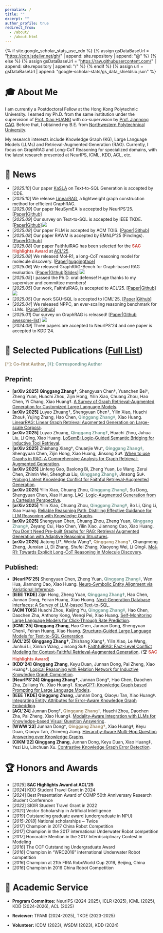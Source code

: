 ```yaml
---
permalink: /
title: ""
excerpt: ""
author_profile: true
redirect_from: 
  - /about/
  - /about.html
---
```


{% if site.google_scholar_stats_use_cdn %}
{% assign gsDataBaseUrl = "https://cdn.jsdelivr.net/gh/" | append: site.repository | append: "@" %}
{% else %}
{% assign gsDataBaseUrl = "https://raw.githubusercontent.com/" | append: site.repository | append: "/" %}
{% endif %}
{% assign url = gsDataBaseUrl | append: "google-scholar-stats/gs_data_shieldsio.json" %}

<span class='anchor' id='about-me'></span>

# 🎓 About Me

I am currently a Postdoctoral Fellow at the Hong Kong Polytechnic University. I earned my Ph.D. from the same institution under the supervision of [Prof. Xiao HUANG](https://www4.comp.polyu.edu.hk/~xiaohuang/index.html) with co-supervision by [Prof. Jiannong CAO](https://www4.comp.polyu.edu.hk/~csjcao/). Before that, I obtained my B.E. from [Northwestern Polytechnical University](https://www.nwpu.edu.cn/).

My research interests include Knowledge Graph (KG), Large Language Models (LLMs) and Retrieval-Augmented Generation (RAG). Currently, I focus on GraphRAG and Long-CoT Reasoning for specialized domains, with the latest research presented at NeurIPS, ICML, KDD, ACL, etc.

# 🎉 News
- [*2025.10*] Our paper [KaSLA](https://arxiv.org/abs/2502.12911) on Text-to-SQL Generation is accepted by ICDE. 
- [*2025.10*] We release [LinearRAG](https://arxiv.org/abs/2510.10114), a lightweight graph construction method for efficient GraphRAG.
- [*2025.09*] Our paper NeuSymEA is accepted by NeurIPS'25. [[Paper](https://arxiv.org/abs/2410.04153)\|[Github](https://github.com/chensyCN/NeuSymEA-NeurIPS25)]
- [*2025.09*] Our survey on Text-to-SQL is accepted by IEEE TKDE. [[Paper](https://arxiv.org/abs/2406.08426)\|[Github](https://github.com/DEEP-PolyU/Awesome-LLM-based-Text2SQL)][![](https://img.shields.io/github/stars/DEEP-PolyU/Awesome-LLM-based-Text2SQL)](https://github.com/DEEP-PolyU/Awesome-LLM-based-Text2SQL)
- [*2025.08*] Our paper FILM is accepted by ACM TOIS. [[Paper](https://dl.acm.org/doi/10.1145/3763789)\|[Github](https://github.com/huachzhou/FILM.git)]
- [*2025.08*] Our paper RAWM is accepted by EMNLP'25 (Findings). [[Paper](https://openreview.net/pdf?id=feqKXbuKzr)\|[Github](https://github.com/joannacyang/rawm.git)]
- [*2025.08*] Our paper FaithfulRAG has been selected for the <span style="color: #cf5148">**SAC Highlights Award**</span> at [ACL'25](https://2025.aclweb.org/program/awards/#sac-highlights).
- [*2025.08*] We released Mol-R1, a long-CoT reasoning model for molecule discovery. [[Paper](https://arxiv.org/abs/2508.08401)\|[huggingface](https://huggingface.co/papers/2508.08401)]
- [*2025.06*] We released GraphRAG-Bench for Graph-based RAG evaluation. [[Paper](https://arxiv.org/abs/2506.05690)\|[Github](https://github.com/GraphRAG-Bench/GraphRAG-Benchmark)\|[Slides](https://docs.google.com/presentation/d/1q8K2RgsDYktkEIDp9Lqpb9WwBCBHT_L5/edit?slide=id.p1#slide=id.p1)] [![](https://img.shields.io/github/stars/GraphRAG-Bench/GraphRAG-Benchmark)](https://github.com/GraphRAG-Bench/GraphRAG-Benchmark)
- [*2025.05*] I passed the Ph.D. oral defense! Huge thanks to my supervisor and committee members!
- [*2025.05*] Our work, FaithfulRAG, is accepted to ACL'25. [[Paper](https://arxiv.org/abs/2506.08938)\|[Github](https://github.com/XMUDeepLIT/Faithful-RAG)] [![](https://img.shields.io/github/stars/XMUDeepLIT/Faithful-RAG)](https://github.com/XMUDeepLIT/Faithful-RAG)
- [*2025.05*] Our work SGU-SQL is accepted to ICML'25. [[Paper](https://arxiv.org/abs/2402.13284)\|[Github](https://github.com/Qing145/Text-to-SQL)] 
- [*2025.04*] We released NPPC, an ever-scaling reasoning benchmark for LLMs. [[Paper](https://arxiv.org/abs/2504.11239)\|[Github](https://github.com/SMU-DIGA/nppc)]
- [*2025.01*] Our survey on GraphRAG is released! [[Paper](https://arxiv.org/abs/2501.13958)\|[Github awesome-list](https://github.com/DEEP-PolyU/Awesome-GraphRAG)] [![](https://img.shields.io/github/stars/DEEP-PolyU/Awesome-GraphRAG)](https://github.com/DEEP-PolyU/Awesome-GraphRAG)
- [*2024.09*] Three papers are accepted to NeurIPS'24 and one paper is accepted to KDD'24.

# 📔 Selected Publications ([Full List](https://scholar.google.com/citations?user=eF8PATI7r3IC&hl=en))
<span style="color: #a39274">**[†]: Co-first Author**</span>, <span style="color: #7A9D96">**[‡]: Corresponding Author**</span>

## Preprint:
- **[arXiv 2025]** **Qinggang Zhang†**, Shengyuan Chen†, Yuanchen Bei†, Zheng Yuan, Huachi Zhou, Zijin Hong, Yilin Xiao, Chuang Zhou, Hao Chen, Yi Chang, Xiao Huang‡. [A Survey of Graph Retrieval-Augmented Generation for Customized Large Language Models](https://arxiv.org/abs/2501.13958).
- **[arXiv 2025]** Luyao Zhuang†, Shengyuan Chen†, Yilin Xiao, Huachi Zhou‡, Yujing Zhang, Hao Chen, <span style="color: #7A9D96">**Qinggang Zhang‡**</span>, Xiao Huang. [LinearRAG: Linear Graph Retrieval Augmented Generation on Large-scale Corpora](https://arxiv.org/abs/2510.10114).
- **[arXiv 2025]** Luyao Zhuang, <span style="color: #7A9D96">**Qinggang Zhang‡**</span>, Huachi Zhou, Juhua Liu, Li Qing, Xiao Huang. [LoSemB: Logic-Guided Semantic Bridging for Inductive Tool Retrieval](https://arxiv.org/abs/2508.07690).
- **[arXiv 2025]** Zhishang Xiang†, Chuanjie Wu†, <span style="color: #7A9D96">**Qinggang Zhang‡**</span>, Shengyuan Chen, Zijin Hong, Xiao Huang, Jinsong Su‡. [When to use Graphs in RAG: A Comprehensive Analysis for Graph Retrieval-Augmented Generation](https://arxiv.org/abs/2506.05690).
- **[arXiv 2025]** Linfeng Gao, Baolong Bi, Zheng Yuan, Le Wang, Zerui Chen, Zhimin Wei, Shenghua Liu, <span style="color: #7A9D96">**Qinggang Zhang‡**</span>, Jinsong Su‡. [Probing Latent Knowledge Conflict for Faithful Retrieval-Augmented Generation](https://arxiv.org/abs/2510.12460).
- **[arXiv 2025]** Yilin Xiao, Chuang Zhou, <span style="color: #7A9D96">**Qinggang Zhang‡**</span>, Su Dong, Shengyuan Chen, Xiao Huang. [LAG: Logic-Augmented Generation from a Cartesian Perspective](https://arxiv.org/abs/2508.05509).
- **[arXiv 2025]** Yilin Xiao, Chuang Zhou, <span style="color: #7A9D96">**Qinggang Zhang‡**</span>, Bo Li, Qing Li, Xiao Huang. [Reliable Reasoning Path: Distilling Effective Guidance for LLM Reasoning with Knowledge Graphs](https://arxiv.org/abs/2506.10508).
- **[arXiv 2025]** Shengyuan Chen, Chuang Zhou, Zheng Yuan, <span style="color: #7A9D96">**Qinggang Zhang‡**</span>, Zeyang Cui, Hao Chen, Yilin Xiao, Jiannong Cao, Xiao Huang. [You Don't Need Pre-built Graphs for RAG: Retrieval Augmented Generation with Adaptive Reasoning Structures](https://arxiv.org/abs/2508.06105).
- **[arXiv 2025]** Jiatong LI†, Weida Wang†, <span style="color: #a39274">**Qinggang Zhang†**</span>, Changmeng Zheng, Junxian Li, Di Zhang, Shufei Zhang, Xiaoyong Wei, Li Qing‡. [Mol-R1: Towards Explicit Long-CoT Reasoning in Molecule Discovery](https://arxiv.org/abs/2508.08401). 

## Published:
- **[NeurIPS'25]** Shengyuan Chen, Zheng Yuan, <span style="color: #7A9D96">**Qinggang Zhang‡**</span>, Wen Hua, Jiannong Cao, Xiao Huang. [Neuro-Symbolic Entity Alignment via Variational Inference](https://arxiv.org/abs/2410.04153).
- **[IEEE TKDE]** Zijin Hong, Zheng Yuan, <span style="color: #7A9D96">**Qinggang Zhang‡**</span>, Hao Chen, Junnan Dong, Feiran Huang, Xiao Huang. [Next-Generation Database Interfaces: A Survey of LLM-based Text-to-SQL](https://arxiv.org/abs/2406.08426).
- **[ACM TOIS]** Huachi Zhou, Kaijing Yu, <span style="color: #7A9D96">**Qinggang Zhang‡**</span>, Hao Chen, Daochen Zha, Anthony Kong, Wenqi Pei, Xiao Huang. [Self-Monitoring Large Language Models for Click-Through Rate Prediction](https://dl.acm.org/doi/10.1145/3763789).
- **[ICML'25]** **Qinggang Zhang**, Hao Chen, Junnan Dong, Shengyuan Chen‡, Feiran Huang, Xiao Huang. [Structure-Guided Large Language Models for Text-to-SQL Generation](https://arxiv.org/abs/2402.13284).
- **[ACL'25]** **Qinggang Zhang†**, Zhishang Xiang†, Yilin Xiao, Le Wang, Junhui Li, Xinrun Wang, Jinsong Su‡. [FaithfulRAG: Fact-Level Conflict Modeling for Context-Faithful Retrieval-Augmented Generation](https://arxiv.org/abs/2506.08938). (🏆 <span style="color: #cf5148">**SAC Highlights Award**</span>)
- **[KDD'24]** **Qinggang Zhang**, Keyu Duan, Junnan Dong, Pai Zheng, Xiao Huang†. [Logical Reasoning with Relation Network for Inductive Knowledge Graph Completion](https://dl.acm.org/doi/abs/10.1145/3637528.3671911).
- **[NeurIPS'24]** **Qinggang Zhang†**, Junnan Dong†, Hao Chen, Daochen Zha, Zailiang Yu, Xiao Huang‡. [KnowGPT: Knowledge Graph based Prompting for Large Language Models](https://proceedings.neurips.cc/paper_files/paper/2024/hash/0b8705a611ed1ce19cdb759031078705-Abstract-Conference.html).
- **[IEEE TKDE]** **Qinggang Zhang**, Junnan Dong, Qiaoyu Tan, Xiao Huang‡. [Integrating Entity Attributes for Error-Aware Knowledge Graph Embedding](https://ieeexplore.ieee.org/abstract/document/10239484).
- **[ACL'24]** Junnan Dong†, <span style="color: #a39274">**Qinggang Zhang†**</span>, Huachi Zhou, Daochen Zha, Pai Zheng, Xiao Huang‡. [Modality-Aware Integration with LLMs for Knowledge-based Visual Question Answering](https://arxiv.org/abs/2402.12728). 
- **[WWW'23]** Junnan Dong†, <span style="color: #a39274">**Qinggang Zhang†**</span>, Xiao Huang‡, Keyu Duan, Qiaoyu Tan, Zhimeng Jiang. [Hierarchy-Aware Multi-Hop Question Answering over Knowledge Graphs](https://dl.acm.org/doi/abs/10.1145/3543507.3583376).
- **[CIKM'22]** **Qinggang Zhang**, Junnan Dong, Keyu Duan, Xiao Huang‡, Yezi Liu, Linchuan Xu. [Contrastive Knowledge Graph Error Detection](https://dl.acm.org/doi/abs/10.1145/3511808.3557264).



# 🏆 Honors and Awards
- [*2025*] **SAC Highlights Award at ACL'25**
- [*2024*] KDD Student Travel Grant in 2024
- [*2024*] Best Presentation Award of COMP 50th Anniversary Research Student Conference
- [*2022*] SIGIR Student Travel Grant in 2022
- [*2021*] Vector Scholarship in Artificial Intelligence
- [*2019*] Outstanding graduate award (undergraduate in NPU)
- [*2015-2018*] National scholarships ~ Twice
- [*2017*] Champion in 2017 China Robot Competition
- [*2017*] Champion in the 2017 international Underwater Robot competition
- [*2017*] Honorable Mention in the 2017 Interdisciplinary Contest in Modeling
- [*2016*] The CCF Outstanding Undergraduate Award
- [*2016*] Champion in “WRC2016” international Underwater Robot competition
- [*2016*] Champion at 21th FIRA RoboWorld Cup 2016, Beijing, China
- [*2016*] Champion in 2016 China Robot Competition

# 💼 Academic Service

- **Program Committee:** NeurIPS (2024-2025), ICLR (2025), ICML (2025), KDD (2024-2026), ACL (2025)

- **Reviewer:** TPAMI (2024-2025), TKDE (2023-2025)
  
- **Volunteer:** ICDM (2023), WSDM (2023), KDD (2024)

<!-- - **Teaching Assistant:** Big Data Analytics (2023 Spring/ 2022 Spring); Object-oriented Programming (2022 Fall); Discrete Mathematics (2021 Fall); Human Computer Interaction (2021 Spring); Computer Networking (2020 Spring); Information Systems (2019 Fall) -->

